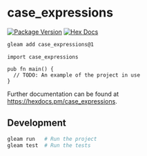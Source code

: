# case_expressions

[![Package Version](https://img.shields.io/hexpm/v/case_expressions)](https://hex.pm/packages/case_expressions)
[![Hex Docs](https://img.shields.io/badge/hex-docs-ffaff3)](https://hexdocs.pm/case_expressions/)

```sh
gleam add case_expressions@1
```
```gleam
import case_expressions

pub fn main() {
  // TODO: An example of the project in use
}
```

Further documentation can be found at <https://hexdocs.pm/case_expressions>.

## Development

```sh
gleam run   # Run the project
gleam test  # Run the tests
```
